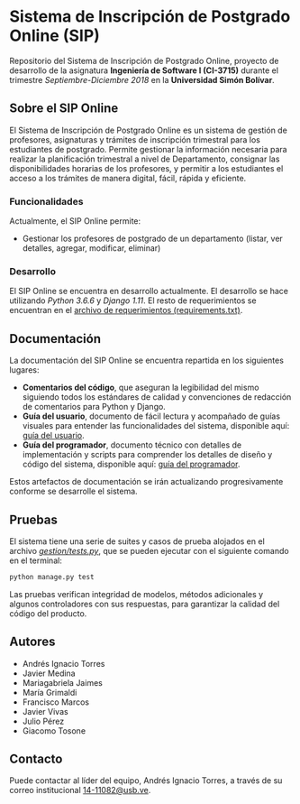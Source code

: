 # Sistema de Inscripción de Postgrado Online (SIP)
Repositorio del Sistema de Inscripción de Postgrado Online, proyecto de desarrollo de la asignatura **Ingeniería de Software I (CI-3715)** durante el trimestre *Septiembre-Diciembre 2018* en la **Universidad Simón Bolívar**.

## Sobre el SIP Online
El Sistema de Inscripción de Postgrado Online es un sistema de gestión de profesores, asignaturas y trámites de inscripción trimestral para los estudiantes de postgrado. Permite gestionar la información necesaria para realizar la planificación trimestral a nivel de Departamento, consignar las disponibilidades horarias de los profesores, y permitir a los estudiantes el acceso a los trámites de manera digital, fácil, rápida y eficiente.

### Funcionalidades

Actualmente, el SIP Online permite:
- Gestionar los profesores de postgrado de un departamento (listar, ver detalles, agregar, modificar, eliminar)

### Desarrollo

El SIP Online se encuentra en desarrollo actualmente. El desarrollo se hace utilizando *Python 3.6.6* y *Django 1.11*. El resto de requerimientos se encuentran en el [archivo de requerimientos (requirements.txt)](requirements.txt).

## Documentación 

La documentación del SIP Online se encuentra repartida en los siguientes lugares:

- **Comentarios del código**, que aseguran la legibilidad del mismo siguiendo todos los estándares de calidad y convenciones de redacción de comentarios para Python y Django.
- **Guía del usuario**, documento de fácil lectura y acompañado de guías visuales para entender las funcionalidades del sistema, disponible aquí: [guía del usuario](docs/GUIA-USUARIO.md).
- **Guía del programador**, documento técnico con detalles de implementación y scripts para comprender los detalles de diseño y código del sistema, disponible aquí:  [guía del programador](docs/GUIA-PROGRAMADOR.md).

Estos artefactos de documentación se irán actualizando progresivamente conforme se desarrolle el sistema.

## Pruebas

El sistema tiene una serie de suites y casos de prueba alojados en el archivo [*gestion/tests.py*](gestion/tests.py), que se pueden ejecutar con el siguiente comando en el terminal:

```bash
python manage.py test
```

Las pruebas verifican integridad de modelos, métodos adicionales y algunos controladores con sus respuestas, para garantizar la calidad del código del producto.

## Autores
- Andrés Ignacio Torres
- Javier Medina
- Mariagabriela Jaimes
- María Grimaldi
- Francisco Marcos
- Javier Vivas
- Julio Pérez
- Giacomo Tosone

## Contacto

Puede contactar al líder del equipo, Andrés Ignacio Torres, a través de su correo institucional 14-11082@usb.ve.